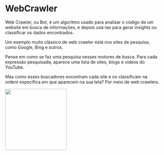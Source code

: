 # WebCrawler

Web Crawler, ou Bot, é um algoritmo usado para analisar o código de um website em busca de informações, e depois usá-las para gerar insights ou classificar os dados encontrados.

Um exemplo muito clássico de web crawler está nos sites de pesquisa, como Google, Bing e outros.

Pense em como se faz uma pesquisa nesses motores de busca. Para cada expressão pesquisada, aparece uma lista de sites, blogs e vídeos do YouTube.

Mas como esses buscadores encontram cada site e os classificam na ordem específica em que aparecem na sua tela? Por meio de web crawlers.

<img src='https://cdn.pixabay.com/photo/2017/10/24/00/39/bot-icon-2883144_960_720.png' width='200px' />
